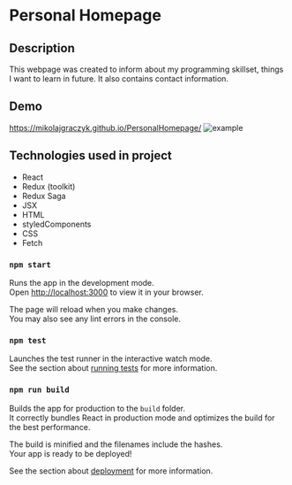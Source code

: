 # Personal Homepage

## Description
This webpage was created to inform about my programming skillset, things I want to learn in future. It also contains contact information.

## Demo
https://mikolajgraczyk.github.io/PersonalHomepage/
![example](./src/demo.gif)

## Technologies used in project
- React
- Redux (toolkit)
- Redux Saga
- JSX
- HTML
- styledComponents
- CSS
- Fetch


### `npm start`

Runs the app in the development mode.\
Open [http://localhost:3000](http://localhost:3000) to view it in your browser.

The page will reload when you make changes.\
You may also see any lint errors in the console.

### `npm test`

Launches the test runner in the interactive watch mode.\
See the section about [running tests](https://facebook.github.io/create-react-app/docs/running-tests) for more information.

### `npm run build`

Builds the app for production to the `build` folder.\
It correctly bundles React in production mode and optimizes the build for the best performance.

The build is minified and the filenames include the hashes.\
Your app is ready to be deployed!

See the section about [deployment](https://facebook.github.io/create-react-app/docs/deployment) for more information.

